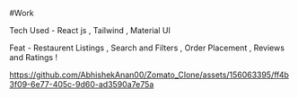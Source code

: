 #Work 

Tech Used - React js , Tailwind , Material UI

Feat - Restaurent Listings , Search and Filters , Order Placement , Reviews and Ratings !

https://github.com/AbhishekAnan00/Zomato_Clone/assets/156063395/ff4b3f09-6e77-405c-9d60-ad3590a7e75a
